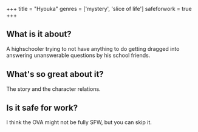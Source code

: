 +++
title = "Hyouka"
genres = ['mystery', 'slice of life']
safeforwork = true
+++

What is it about?
-----------------

A highschooler trying to not have anything to do getting dragged into answering unanswerable questions by his school friends.

What's so great about it?
-------------------------

The story and the character relations.

Is it safe for work?
--------------------

I think the OVA might not be fully SFW, but you can skip it.
